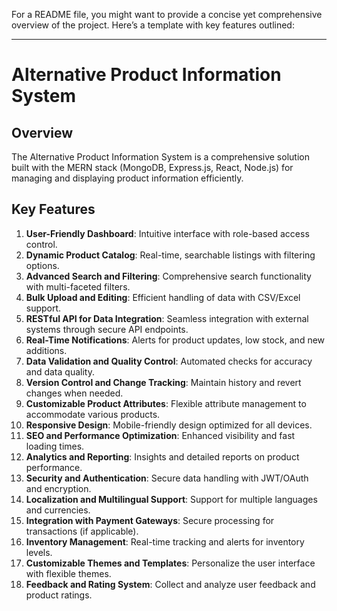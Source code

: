 For a README file, you might want to provide a concise yet comprehensive overview of the project. Here’s a template with key features outlined:

---

# Alternative Product Information System

## Overview
The Alternative Product Information System is a comprehensive solution built with the MERN stack (MongoDB, Express.js, React, Node.js) for managing and displaying product information efficiently.

## Key Features

1. **User-Friendly Dashboard**: Intuitive interface with role-based access control.
2. **Dynamic Product Catalog**: Real-time, searchable listings with filtering options.
3. **Advanced Search and Filtering**: Comprehensive search functionality with multi-faceted filters.
4. **Bulk Upload and Editing**: Efficient handling of data with CSV/Excel support.
5. **RESTful API for Data Integration**: Seamless integration with external systems through secure API endpoints.
6. **Real-Time Notifications**: Alerts for product updates, low stock, and new additions.
7. **Data Validation and Quality Control**: Automated checks for accuracy and data quality.
8. **Version Control and Change Tracking**: Maintain history and revert changes when needed.
9. **Customizable Product Attributes**: Flexible attribute management to accommodate various products.
10. **Responsive Design**: Mobile-friendly design optimized for all devices.
11. **SEO and Performance Optimization**: Enhanced visibility and fast loading times.
12. **Analytics and Reporting**: Insights and detailed reports on product performance.
13. **Security and Authentication**: Secure data handling with JWT/OAuth and encryption.
14. **Localization and Multilingual Support**: Support for multiple languages and currencies.
15. **Integration with Payment Gateways**: Secure processing for transactions (if applicable).
16. **Inventory Management**: Real-time tracking and alerts for inventory levels.
17. **Customizable Themes and Templates**: Personalize the user interface with flexible themes.
18. **Feedback and Rating System**: Collect and analyze user feedback and product ratings.

